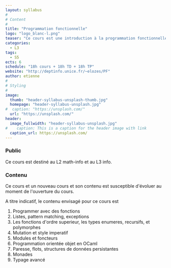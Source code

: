 ```yaml
---
layout: syllabus
#
# Content
#
title: "Programmation fonctionnelle"
logo: "logo_blanc-l.png"
teaser: "Ce cours est une introduction à la programmation fonctionnelle typée. Le langage support pour le cours est OCaml."
categories:
  - L3
tags:
  - S5
ects: 6
schedule: "18h cours + 18h TD + 18h TP"
website: "http://deptinfo.unice.fr/~elozes/PF"
author: etienne
#
# Styling
#
image:
  thumb: "header-syllabus-unsplash-thumb.jpg"
  homepage: "header-syllabus-unsplash.jpg"
#  caption: "https://unsplash.com/"
  url: "https://unsplash.com/"
header:
  image_fullwidth: "header-syllabus-unsplash.jpg"
#    caption: This is a caption for the header image with link
  caption_url: https://unsplash.com/  
---
```


### Public ###

Ce cours est destiné au L2 math-info et au L3 info.

###  Contenu ###

Ce cours et un nouveau cours et son contenu est susceptible
d'évoluer au moment de l'ouverture du cours.

A titre indicatif, le contenu envisagé pour ce cours est

1. Programmer avec des fonctions
2. Listes, pattern matching, exceptions
3. Les fonctions d'ordre superieur, les types enumeres, recursifs, et polymorphes
4. Mutation et style imperatif
5. Modules et foncteurs
6. Programmation orientée objet en OCaml
7. Paresse, flots, structures de données persistantes
8. Monades
9. Typage avancé
